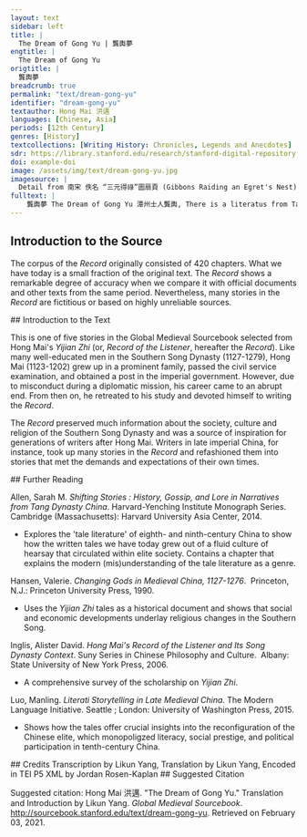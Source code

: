 ```yaml
---
layout: text
sidebar: left
title: |
  The Dream of Gong Yu | 龔輿夢
engtitle: |
  The Dream of Gong Yu
origtitle: |
  龔輿夢
breadcrumb: true
permalink: "text/dream-gong-yu"
identifier: "dream-gong-yu"
textauthor: Hong Mai 洪邁
languages: [Chinese, Asia]
periods: [12th Century]
genres: [History]
textcollections: [Writing History: Chronicles, Legends and Anecdotes]
sdr: https://library.stanford.edu/research/stanford-digital-repository 
doi: example-doi 
image: /assets/img/text/dream-gong-yu.jpg
imagesource: |
  Detail from 南宋 佚名 “三元得祿”圖扇頁 (Gibbons Raiding an Egret's Nest), Artist Unknown, late 12th century, Metropolitan Museum of Art, Accession Number: 13.100.104 [Public Domain]
fulltext: |
    龔輿夢 The Dream of Gong Yu 潭州士人龔輿, There is a literatus from Tanzhou named Gong Yu. 乾道四年冬, In the winter of the fourth year of the Dao Qian reign, 與鄉里六七人偕赴省試. he went with six or seven people from his hometown to participate in the provincial exam. 過宜春, When they passed Yi Chun, 謁仰山廟祈夢. they paid their respects to the Yangshan Monastery and prayed for dreams. 輿夢至官府, 見柱上掲紙一片, Gong Yu dreamt that he went into the government building and saw a piece of paper on the pillar of the building. 書[龔輿不得]四字, On the paper were the four characters: “Gong Yu Bu De” Meaning, “Gong Yu will not get it” were written. 而[不]字上下稍不聨接. But the upper part and the lower part of the character “Ge” were not connected. 既覺, 殊不樂, 自意必下第. When Gong Yu woke up, he was quite unhappy and thought he would fail the exam. 及春榜至, 輿中選, 餘人盡黜, When the results came out in the spring, Gong Yu was selected and the rest of his group were rejected. 始以語人, 謂夢不驗. Gong Yu began to tell people [what had happened], saying that the dream was not accurate. 好事者曰: “不字斷續如此, 乃一个也. 神言龔輿一个得耳, 豈不昭然?” His acquaintances said: “When the character ‘Ge’ is disconnected like that, it should be read as two characters ‘Yi Ge.’ The deity was saying that only Gong Yu himself could do it, isn’t that obvious?” 
---
```

## Introduction to the Source 
<p>The corpus of the <em>Record</em> originally consisted of 420 chapters. What we have today is a small fraction of the original text. The <em>Record</em> shows a remarkable degree of accuracy when we compare it with official documents and other texts from the same period. Nevertheless, many stories in the <em>Record</em> are fictitious or based on highly unreliable sources.</p>
## Introduction to the Text 
<p>This is one of five stories in the Global Medieval Sourcebook selected from Hong Mai's <em>Yijian Zhi</em> (or, <em>Record of the Listener</em>, hereafter the <em>Record</em>). Like many well-educated men in the Southern Song Dynasty (1127-1279), Hong Mai (1123-1202) grew up in a prominent family, passed the civil service examination, and obtained a post in the imperial government. However, due to misconduct during a diplomatic mission, his career came to an abrupt end. From then on, he retreated to his study and devoted himself to writing the <em>Record</em>.</p> <p>The <em>Record</em> preserved much information about the society, culture and religion of the Southern Song Dynasty and was a source of inspiration for generations of writers after Hong Mai. Writers in late imperial China, for instance, took up many stories in the <em>Record</em> and refashioned them into stories that met the demands and expectations of their own times.</p>
## Further Reading 
<p>Allen, Sarah M. <em>Shifting Stories : History, Gossip, and Lore in Narratives from Tang Dynasty China</em>. Harvard-Yenching Institute Monograph Series.  Cambridge (Massachusetts): Harvard University Asia Center, 2014.</p> <ul> <li>Explores the 'tale literature' of eighth- and ninth-century China to show how the written tales we have today grew out of a fluid culture of hearsay that circulated within elite society. Contains a chapter that explains the modern (mis)understanding of the tale literature as a genre.</li> </ul> <p>Hansen, Valerie. <em>Changing Gods in Medieval China, 1127-1276</em>.  Princeton, N.J.: Princeton University Press, 1990.</p> <ul> <li>Uses the <em>Yijian Zhi</em> tales as a historical document and shows that social and economic developments underlay religious changes in the Southern Song.</li> </ul> <p>Inglis, Alister David. <em>Hong Mai's Record of the Listener and Its Song Dynasty Context</em>. Suny Series in Chinese Philosophy and Culture.  Albany: State University of New York Press, 2006.</p> <ul> <li>A comprehensive survey of the scholarship on <em>Yijian Zhi</em>. </li> </ul> <p>Luo, Manling. <em>Literati Storytelling in Late Medieval China</em>. The Modern Language Initiative. Seattle ; London: University of Washington Press, 2015.</p> <ul> <li>Shows how the tales offer crucial insights into the reconfiguration of the Chinese elite, which monopoligzed literacy, social prestige, and political participation in tenth-century China.</li> </ul>
## Credits
Transcription by Likun Yang, 
Translation by Likun Yang, 
Encoded in TEI P5 XML by Jordan Rosen-Kaplan
## Suggested Citation
<p>Suggested citation: Hong Mai 洪邁.  "The Dream of Gong Yu." Translation and Introduction by Likun Yang. <em>Global Medieval Sourcebook</em>. <a href="http://sourcebook.stanford.edu/text/dream-gong-yu">http://sourcebook.stanford.edu/text/dream-gong-yu</a>. Retrieved on February 03, 2021.</p>